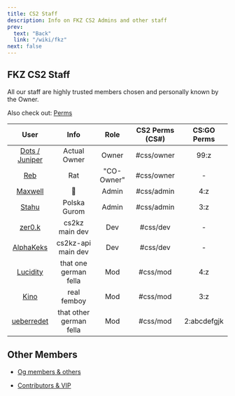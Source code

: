 ```yaml
---
title: CS2 Staff
description: Info on FKZ CS2 Admins and other staff
prev:
  text: "Back"
  link: "/wiki/fkz"
next: false
---
```


## FKZ CS2 Staff

All our staff are highly trusted members chosen and personally known by the Owner.

Also check out: [Perms](/wiki/fkz/servers/perms)

|                                  User                                   |          Info           |    Role    | CS2 Perms (CS#) | CS:GO Perms |
| :---------------------------------------------------------------------: | :---------------------: | :--------: | :-------------: | :---------: |
| [Dots / Juniper](https://steamcommunity.com/profiles/76561198268569118) |      Actual Owner       |   Owner    |   #css/owner    |    99:z     |
|      [Reb](https://steamcommunity.com/profiles/76561198139427758)       |           Rat           | "CO-Owner" |   #css/owner    |      -      |
|    [Maxwell](https://steamcommunity.com/profiles/76561198241119894)     |           🦅            |   Admin    |   #css/admin    |     4:z     |
|     [Stahu](https://steamcommunity.com/profiles/76561198120551466)      |      Polska Gurom       |   Admin    |   #css/admin    |     3:z     |
|     [zer0.k](https://steamcommunity.com/profiles/76561198118681904)     |     cs2kz main dev      |    Dev     |    #css/dev     |      -      |
|   [AlphaKeks](https://steamcommunity.com/profiles/76561198282622073)    |   cs2kz-api main dev    |    Dev     |    #css/dev     |      -      |
|    [Lucidity](https://steamcommunity.com/profiles/76561198207657755)    |  that one german fella  |    Mod     |    #css/mod     |     4:z     |
|      [Kino](https://steamcommunity.com/profiles/76561198355327911)      |       real femboy       |    Mod     |    #css/mod     |     3:z     |
|   [ueberredet](https://steamcommunity.com/profiles/76561198991484485)   | that other german fella |    Mod     |    #css/mod     | 2:abcdefgjk |

## Other Members

- [Og members & others](/wiki/fkz/og)

- [Contributors & VIP](/wiki/fkz/donators)
